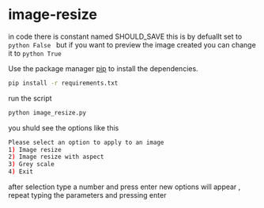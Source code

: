 # image-resize

in code there is constant named SHOULD_SAVE this is by defuallt set to ```python False ``` but if you want to preview the image created you can change it to ```python True ```

Use the package manager [pip](https://pip.pypa.io/en/stable/) to install the dependencies.

```bash
pip install -r requirements.txt
```

run the script

```bash
python image_resize.py
```

you shuld see the options like this

```bash
Please select an option to apply to an image
1) Image resize
2) Image resize with aspect
3) Grey scale
4) Exit
```

after selection type a number and press enter new options will appear , repeat typing the parameters and pressing enter
